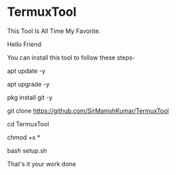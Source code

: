 # TermuxTool
This Tool Is All Time My Favorite.

Hello Friend

You can install this tool to follow these steps-

apt update -y

apt upgrade -y

pkg install git -y

git clone https://github.com/SirManishKumar/TermuxTool

cd TermuxTool

chmod +x *

bash setup.sh

That's it your work done
